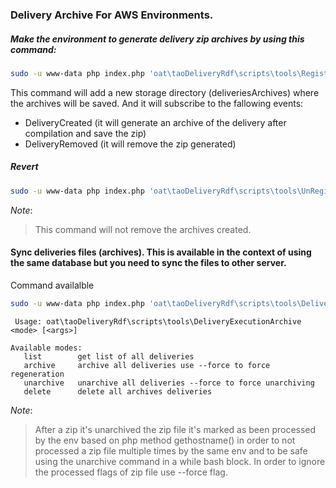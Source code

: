 ### Delivery Archive For AWS Environments.

##### Make the environment to generate delivery zip archives by using this command:
```bash
sudo -u www-data php index.php 'oat\taoDeliveryRdf\scripts\tools\RegisterDeliveryArchive'
```

This command will add a new storage directory (deliveriesArchives) where the archives will be saved.
And it will subscribe to the fallowing events:
- DeliveryCreated (it will generate an archive of the delivery after compilation and save the zip)
- DeliveryRemoved (it will remove the zip generated)

##### Revert 
```bash
sudo -u www-data php index.php 'oat\taoDeliveryRdf\scripts\tools\UnRegisterDeliveryArchive'
```

_Note_:
> This command will not remove the archives created.




#### Sync deliveries files (archives). This is available in the context of using the same database but you need to sync the files to other server.
Command availalble 
```bash
sudo -u www-data php index.php 'oat\taoDeliveryRdf\scripts\tools\DeliveryExecutionArchive'
```
```text
 Usage: oat\taoDeliveryRdf\scripts\tools\DeliveryExecutionArchive <mode> [<args>]

Available modes:
   list        get list of all deliveries
   archive     archive all deliveries use --force to force regeneration
   unarchive   unarchive all deliveries --force to force unarchiving
   delete      delete all archives deliveries
```
_Note_:
> After a zip it's unarchived the zip file it's marked as been processed by the env based on php method gethostname() in order to not processed a zip file multiple times by the same env and to be safe using the unarchive command in a while bash block. 
> In order to ignore the processed flags of zip file use --force flag.
